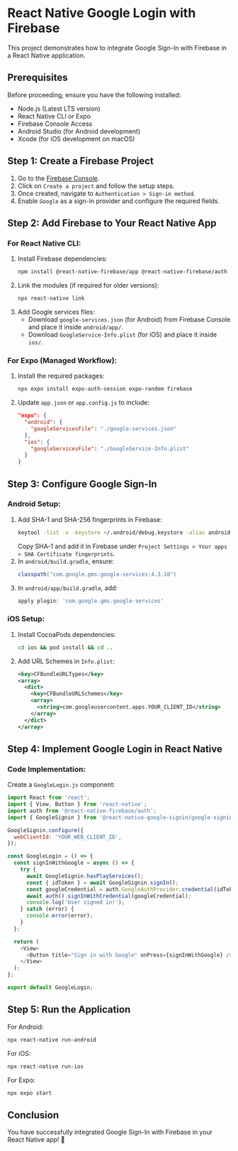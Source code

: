 # React Native Google Login with Firebase

This project demonstrates how to integrate Google Sign-In with Firebase in a React Native application.

## Prerequisites

Before proceeding, ensure you have the following installed:
- Node.js (Latest LTS version)
- React Native CLI or Expo
- Firebase Console Access
- Android Studio (for Android development)
- Xcode (for iOS development on macOS)

## Step 1: Create a Firebase Project
1. Go to the [Firebase Console](https://console.firebase.google.com/).
2. Click on `Create a project` and follow the setup steps.
3. Once created, navigate to `Authentication > Sign-in method`.
4. Enable `Google` as a sign-in provider and configure the required fields.

## Step 2: Add Firebase to Your React Native App

### For React Native CLI:
1. Install Firebase dependencies:
   ```sh
   npm install @react-native-firebase/app @react-native-firebase/auth
   ```
2. Link the modules (if required for older versions):
   ```sh
   npx react-native link
   ```
3. Add Google services files:
   - Download `google-services.json` (for Android) from Firebase Console and place it inside `android/app/`.
   - Download `GoogleService-Info.plist` (for iOS) and place it inside `ios/`.

### For Expo (Managed Workflow):
1. Install the required packages:
   ```sh
   npx expo install expo-auth-session expo-random firebase
   ```
2. Update `app.json` or `app.config.js` to include:
   ```json
   "expo": {
     "android": {
       "googleServicesFile": "./google-services.json"
     },
     "ios": {
       "googleServicesFile": "./GoogleService-Info.plist"
     }
   }
   ```

## Step 3: Configure Google Sign-In

### Android Setup:
1. Add SHA-1 and SHA-256 fingerprints in Firebase:
   ```sh
   keytool -list -v -keystore ~/.android/debug.keystore -alias androiddebugkey -storepass android
   ```
   Copy SHA-1 and add it in Firebase under `Project Settings > Your apps > SHA Certificate fingerprints`.
2. In `android/build.gradle`, ensure:
   ```gradle
   classpath("com.google.gms:google-services:4.3.10")
   ```
3. In `android/app/build.gradle`, add:
   ```gradle
   apply plugin: 'com.google.gms.google-services'
   ```

### iOS Setup:
1. Install CocoaPods dependencies:
   ```sh
   cd ios && pod install && cd ..
   ```
2. Add URL Schemes in `Info.plist`:
   ```xml
   <key>CFBundleURLTypes</key>
   <array>
     <dict>
       <key>CFBundleURLSchemes</key>
       <array>
         <string>com.googleusercontent.apps.YOUR_CLIENT_ID</string>
       </array>
     </dict>
   </array>
   ```

## Step 4: Implement Google Login in React Native

### Code Implementation:
Create a `GoogleLogin.js` component:

```javascript
import React from 'react';
import { View, Button } from 'react-native';
import auth from '@react-native-firebase/auth';
import { GoogleSignin } from '@react-native-google-signin/google-signin';

GoogleSignin.configure({
  webClientId: 'YOUR_WEB_CLIENT_ID',
});

const GoogleLogin = () => {
  const signInWithGoogle = async () => {
    try {
      await GoogleSignin.hasPlayServices();
      const { idToken } = await GoogleSignin.signIn();
      const googleCredential = auth.GoogleAuthProvider.credential(idToken);
      await auth().signInWithCredential(googleCredential);
      console.log('User signed in!');
    } catch (error) {
      console.error(error);
    }
  };

  return (
    <View>
      <Button title="Sign in with Google" onPress={signInWithGoogle} />
    </View>
  );
};

export default GoogleLogin;
```

## Step 5: Run the Application
For Android:
```sh
npx react-native run-android
```
For iOS:
```sh
npx react-native run-ios
```
For Expo:
```sh
npx expo start
```

## Conclusion
You have successfully integrated Google Sign-In with Firebase in your React Native app! 🎉


